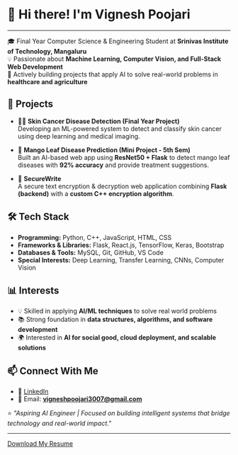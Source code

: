 # 👋 Hi there! I'm Vignesh Poojari  
---
🎓 Final Year Computer Science & Engineering Student at **Srinivas Institute of Technology, Mangaluru**  
💡 Passionate about **Machine Learning, Computer Vision, and Full-Stack Web Development**  
🚀 Actively building projects that apply AI to solve real-world problems in **healthcare and agriculture**  

## 🔬 Projects 
- 🧑‍⚕️ **Skin Cancer Disease Detection (Final Year Project)**  
  Developing an ML-powered system to detect and classify skin cancer using deep learning and medical imaging.  

- 🌿 **Mango Leaf Disease Prediction (Mini Project - 5th Sem)**  
  Built an AI-based web app using **ResNet50 + Flask** to detect mango leaf diseases with **92% accuracy** and provide treatment suggestions.  

- 🔐 **SecureWrite**  
  A secure text encryption & decryption web application combining **Flask (backend)** with a **custom C++ encryption algorithm**.  


## 🛠️ Tech Stack
- **Programming:** Python, C++, JavaScript, HTML, CSS  
- **Frameworks & Libraries:** Flask, React.js, TensorFlow, Keras, Bootstrap  
- **Databases & Tools:** MySQL, Git, GitHub, VS Code  
- **Special Interests:** Deep Learning, Transfer Learning, CNNs, Computer Vision  


## 📊 Interests
- 💡 Skilled in applying **AI/ML techniques** to solve real world problems  
- 📚 Strong foundation in **data structures, algorithms, and software development**  
- 🌍 Interested in **AI for social good, cloud deployment, and scalable solutions**  


## 📫 Connect With Me
- 💼 [LinkedIn](https://www.linkedin.com/in/vignesh-p3007)  
- 📧 Email: **vigneshpoojari3007@gmail.com**  

⭐ *"Aspiring AI Engineer | Focused on building intelligent systems that bridge technology and real-world impact."*  

---
[Download My Resume](Vignesh_Resume.pdf)

